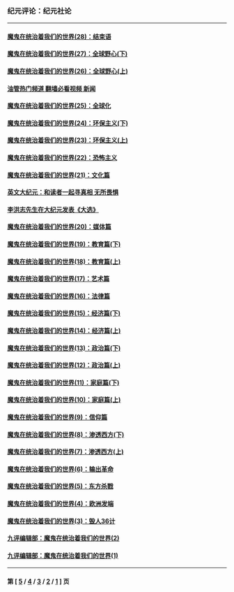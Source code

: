 ### 纪元评论：纪元社论
---
#### [魔鬼在统治着我们的世界(28)：结束语](../../pages/nsc422/n10936246.md?08190330) 
#### [魔鬼在统治着我们的世界(27)：全球野心(下)](../../pages/nsc422/n10928319.md?08190330) 
#### [魔鬼在统治着我们的世界(26)：全球野心(上)](../../pages/nsc422/n10900318.md?08190330) 
#### [油管热门频道 翻墙必看视频 新闻](ok?08190330)
#### [魔鬼在统治着我们的世界(25)：全球化](../../pages/nsc422/n10788205.md?08190330) 
#### [魔鬼在统治着我们的世界(24)：环保主义(下)](../../pages/nsc422/n10695307.md?08190330) 
#### [魔鬼在统治着我们的世界(23)：环保主义(上)](../../pages/nsc422/n10688613.md?08190330) 
#### [魔鬼在统治着我们的世界(22)：恐怖主义](../../pages/nsc422/n10614727.md?08190330) 
#### [魔鬼在统治着我们的世界(21)：文化篇](../../pages/nsc422/n10597706.md?08190330) 
#### [英文大纪元：和读者一起寻真相 无所畏惧](../../pages/nsc422/n12542027.md?08190330) 
#### [李洪志先生在大纪元发表《大选》](../../pages/nsc422/n12534746.md?08190330) 
#### [魔鬼在统治着我们的世界(20)：媒体篇](../../pages/nsc422/n10586579.md?08190330) 
#### [魔鬼在统治着我们的世界(19)：教育篇(下)](../../pages/nsc422/n10564808.md?08190330) 
#### [魔鬼在统治着我们的世界(18)：教育篇(上)](../../pages/nsc422/n10526970.md?08190330) 
#### [魔鬼在统治着我们的世界(17)：艺术篇](../../pages/nsc422/n10499093.md?08190330) 
#### [魔鬼在统治着我们的世界(16)：法律篇](../../pages/nsc422/n10485969.md?08190330) 
#### [魔鬼在统治着我们的世界(15)：经济篇(下)](../../pages/nsc422/n10469975.md?08190330) 
#### [魔鬼在统治着我们的世界(14)：经济篇(上)](../../pages/nsc422/n10457370.md?08190330) 
#### [魔鬼在统治着我们的世界(13)：政治篇(下)](../../pages/nsc422/n10448270.md?08190330) 
#### [魔鬼在统治着我们的世界(12)：政治篇(上)](../../pages/nsc422/n10444576.md?08190330) 
#### [魔鬼在统治着我们的世界(11)：家庭篇(下)](../../pages/nsc422/n10440961.md?08190330) 
#### [魔鬼在统治着我们的世界(10)：家庭篇(上)](../../pages/nsc422/n10435448.md?08190330) 
#### [魔鬼在统治着我们的世界(9)：信仰篇](../../pages/nsc422/n10432159.md?08190330) 
#### [魔鬼在统治着我们的世界(8)：渗透西方(下)](../../pages/nsc422/n10429603.md?08190330) 
#### [魔鬼在统治着我们的世界(7)：渗透西方(上)](../../pages/nsc422/n10426013.md?08190330) 
#### [魔鬼在统治着我们的世界(6)：输出革命](../../pages/nsc422/n10421536.md?08190330) 
#### [魔鬼在统治着我们的世界(5)：东方杀戮](../../pages/nsc422/n10417707.md?08190330) 
#### [魔鬼在统治着我们的世界(4)：欧洲发端](../../pages/nsc422/n10414890.md?08190330) 
#### [魔鬼在统治着我们的世界(3)：毁人36计](../../pages/nsc422/n10411583.md?08190330) 
#### [九评编辑部：魔鬼在统治着我们的世界(2)](../../pages/nsc422/n10410036.md?08190330) 
#### [九评编辑部：魔鬼在统治着我们的世界(1)](../../pages/nsc422/n10406825.md?08190330) 

---
#### 第 [ [5](./5.md?08190330) / [4](./4.md?08190330) / [3](./3.md?08190330) / [2](./2.md?08190330) / [1](./1.md?08190330) ] 页

